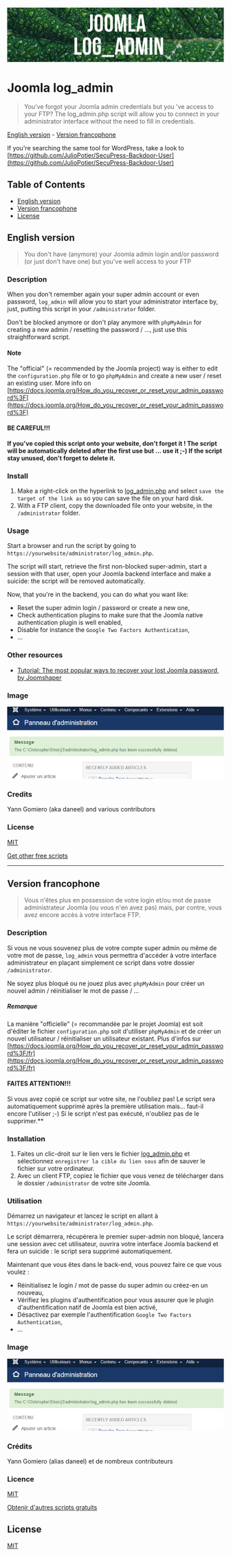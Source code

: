 ![banner](images/banner.jpg)

# Joomla log_admin

> You've forgot your Joomla admin credentials but you 've access to your FTP? The log_admin.php script will allow you to connect in your administrator interface without the need to fill in credentials.

[English version](#english-version) - [Version francophone](#version-francophone)

If you're searching the same tool for WordPress, take a look to [https://github.com/JulioPotier/SecuPress-Backdoor-User](https://github.com/JulioPotier/SecuPress-Backdoor-User)

## Table of Contents

- [English version](#english-version)
- [Version francophone](#version-francophone)
- [License](#license)

## English version

> You don't have (anymore) your Joomla admin login and/or password (or just don't have one) but you've well access to your FTP

### Description

When you don't remember again your super admin account or even password, `log_admin` will allow you to start your administrator interface by, just, putting this script in your `/administrator` folder.

Don't be blocked anymore or don't play anymore with `phpMyAdmin` for creating a new admin / resetting the password / ..., just use this straightforward script.

#### Note

The "official" (= recommended by the Joomla project) way is either to edit the `configuration.php` file or to go `phpMyAdmin` and create a new user / reset an existing user. More info on [https://docs.joomla.org/How_do_you_recover_or_reset_your_admin_password%3F](https://docs.joomla.org/How_do_you_recover_or_reset_your_admin_password%3F)

#### BE CAREFUL!!!

**If you've copied this script onto your website, don't forget it ! The script will be automatically deleted after the first use but ... use it ;-) If the script stay unused, don't forget to delete it.**

### Install

1.  Make a right-click on the hyperlink to [log_admin.php](https://github.com/cavo789/joomla_log_admin/blob/master/log_admin.php) and select `save the target of the link as` so you can save the file on your hard disk.
2.  With a FTP client, copy the downloaded file onto your website, in the `/administrator` folder.

### Usage

Start a browser and run the script by going to `https://yourwebsite/administrator/log_admin.php`.

The script will start, retrieve the first non-blocked super-admin, start a session with that user, open your Joomla backend interface and make a suicide: the script will be removed automatically.

Now, that you're in the backend, you can do what you want like:

- Reset the super admin login / password or create a new one,
- Check authentication plugins to make sure that the Joomla native authentication plugin is well enabled,
- Disable for instance the `Google Two Factors Authentication`,
- ...

### Other resources

- [Tutorial: The most popular ways to recover your lost Joomla password, by Joomshaper](https://www.joomshaper.com/blog/the-most-popular-ways-to-recover-your-lost-joomla-password)

### Image

![Joomla log_admin](result.png)

### Credits

Yann Gomiero (aka daneel) and various contributors

### License

[MIT](LICENSE)

[Get other free scripts](https://github.com/cavo789/joomla_free)

---

## Version francophone

> Vous n'êtes plus en possession de votre login et/ou mot de passe administrateur Joomla (ou vous n'en avez pas) mais, par contre, vous avez encore accès à votre interface FTP.

### Description

Si vous ne vous souvenez plus de votre compte super admin ou même de votre mot de passe, `log_admin` vous permettra d'accéder à votre interface administrateur en plaçant simplement ce script dans votre dossier `/administrator`.

Ne soyez plus bloqué ou ne jouez plus avec `phpMyAdmin` pour créer un nouvel admin / réinitialiser le mot de passe / ...

##### Remarque

La manière "officielle" (= recommandée par le projet Joomla) est soit d'éditer le fichier `configuration.php` soit d'utiliser `phpMyAdmin` et de créer un nouvel utilisateur / réinitialiser un utilisateur existant. Plus d'infos sur [https://docs.joomla.org/How_do_you_recover_or_reset_your_admin_password%3F/fr](https://docs.joomla.org/How_do_you_recover_or_reset_your_admin_password%3F/fr)

#### FAITES ATTENTION!!!

Si vous avez copié ce script sur votre site, ne l'oubliez pas! Le script sera automatiquement supprimé après la première utilisation mais... faut-il encore l'utiliser ;-) Si le script n'est pas exécuté, n'oubliez pas de le supprimer.\*\*

### Installation

1.  Faites un clic-droit sur le lien vers le fichier [log_admin.php](https://github.com/cavo789/joomla_log_admin/blob/master/log_admin.php) et sélectionnez `enregistrer la cible du lien sous` afin de sauver le fichier sur votre ordinateur.
2.  Avec un client FTP, copiez le fichier que vous venez de télécharger dans le dossier `/administrator` de votre site Joomla.

### Utilisation

Démarrez un navigateur et lancez le script en allant à `https://yourwebsite/administrator/log_admin.php`.

Le script démarrera, récupérera le premier super-admin non bloqué, lancera une session avec cet utilisateur, ouvrira votre interface Joomla backend et fera un suicide : le script sera supprimé automatiquement.

Maintenant que vous êtes dans le back-end, vous pouvez faire ce que vous voulez :

- Réinitialisez le login / mot de passe du super admin ou créez-en un nouveau,
- Vérifiez les plugins d'authentification pour vous assurer que le plugin d'authentification natif de Joomla est bien activé,
- Désactivez par exemple l'authentification `Google Two Factors Authentication`,
- ...

### Image

![Joomla log_admin](result.png)

### Crédits

Yann Gomiero (alias daneel) et de nombreux contributeurs

### Licence

[MIT](LICENSE)

[Obtenir d'autres scripts gratuits](https://github.com/cavo789/joomla_free)

## License

[MIT](LICENSE)
